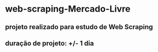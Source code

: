 # web-scraping-Mercado-Livre

## projeto realizado para estudo de Web Scraping
## duração de projeto: +/- 1 dia 